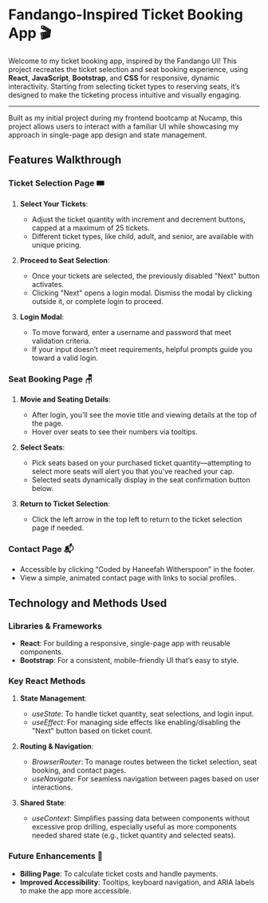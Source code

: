 # Fandango-Inspired Ticket Booking App 🎬

Welcome to my ticket booking app, inspired by the Fandango UI! This project recreates the ticket selection and seat booking experience, using **React**, **JavaScript**, **Bootstrap**, and **CSS** for responsive, dynamic interactivity. Starting from selecting ticket types to reserving seats, it’s designed to make the ticketing process intuitive and visually engaging.

---

Built as my initial project during my frontend bootcamp at Nucamp, this project allows users to interact with a familiar UI while showcasing my approach in single-page app design and state management. 

## Features Walkthrough

### Ticket Selection Page 🎟️
1. **Select Your Tickets**: 
   - Adjust the ticket quantity with increment and decrement buttons, capped at a maximum of 25 tickets.
   - Different ticket types, like child, adult, and senior, are available with unique pricing.  

2. **Proceed to Seat Selection**:
   - Once your tickets are selected, the previously disabled "Next" button activates.
   - Clicking "Next" opens a login modal. Dismiss the modal by clicking outside it, or complete login to proceed.

3. **Login Modal**:
   - To move forward, enter a username and password that meet validation criteria.
   - If your input doesn’t meet requirements, helpful prompts guide you toward a valid login.

### Seat Booking Page 🪑
1. **Movie and Seating Details**:
   - After login, you’ll see the movie title and viewing details at the top of the page.
   - Hover over seats to see their numbers via tooltips.

2. **Select Seats**:
   - Pick seats based on your purchased ticket quantity—attempting to select more seats will alert you that you've reached your cap.
   - Selected seats dynamically display in the seat confirmation button below.

3. **Return to Ticket Selection**:
   - Click the left arrow in the top left to return to the ticket selection page if needed.

### Contact Page 📬
- Accessible by clicking “Coded by Haneefah Witherspoon” in the footer.
- View a simple, animated contact page with links to social profiles.

## Technology and Methods Used

### Libraries & Frameworks
- **React**: For building a responsive, single-page app with reusable components.
- **Bootstrap**: For a consistent, mobile-friendly UI that’s easy to style.

### Key React Methods
1. **State Management**:
   - *useState*: To handle ticket quantity, seat selections, and login input.
   - *useEffect*: For managing side effects like enabling/disabling the "Next" button based on ticket count.

2. **Routing & Navigation**:
   - *BrowserRouter*: To manage routes between the ticket selection, seat booking, and contact pages.
   - *useNavigate*: For seamless navigation between pages based on user interactions.

3. **Shared State**:
   - *useContext*: Simplifies passing data between components without excessive prop drilling, especially useful as more components needed shared state (e.g., ticket quantity and selected seats).

### Future Enhancements 🚀
- **Billing Page**: To calculate ticket costs and handle payments.
- **Improved Accessibility**: Tooltips, keyboard navigation, and ARIA labels to make the app more accessible.

